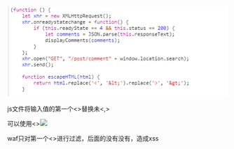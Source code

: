 

![](images/9C63CAB1D1574CDC86F4F11990AC5B7Dclipboard.png)

js文件将输入值的第一个<>替换未&lt;,&gt;



可以使用<><img src=1 onerror=alert(1)>

waf只对第一个<>进行过滤，后面的没有没有，造成xss